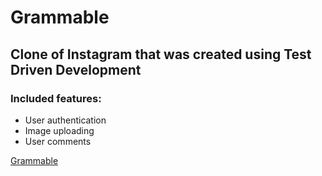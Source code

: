 # Grammable

## Clone of Instagram that was created using Test Driven Development

### Included features:
* User authentication
* Image uploading
* User comments

[Grammable](https://grammable-dan-zuba.herokuapp.com/)
